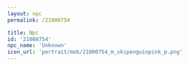 ```yaml
---
layout: npc
permalink: /21000754

title: Npc
id: '21000754'
npc_name: 'Unknown'
icon_url: 'portrait/mob/21000754_m_skipenguinpink_p.png'
---
```

